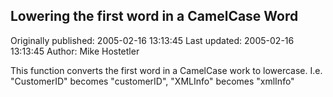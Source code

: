 ## Lowering the first word in a CamelCase Word 
Originally published: 2005-02-16 13:13:45 
Last updated: 2005-02-16 13:13:45 
Author: Mike Hostetler 
 
This function converts the first word in a CamelCase work to lowercase.  I.e. "CustomerID" becomes "customerID", "XMLInfo" becomes "xmlInfo"